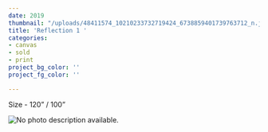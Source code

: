```yaml
---
date: 2019
thumbnail: "/uploads/48411574_10210233732719424_6738859401739763712_n.jpg"
title: 'Reflection 1 '
categories:
- canvas
- sold
- print
project_bg_color: ''
project_fg_color: ''

---
```

Size - 120” / 100”

![No photo description available.](https://scontent-amt2-1.xx.fbcdn.net/v/t1.0-9/48411574_10210233732719424_6738859401739763712_n.jpg?_nc_cat=111&_nc_oc=AQmjqqAiVnVtrEQJZgIW7lZ52KmxkSwbUV-WMLSs9o9e1Z8KuDo9VRNYrvK9hiy_DFA&_nc_ht=scontent-amt2-1.xx&oh=f72efc3a88a35ea1c48d437562aa7723&oe=5D7ED507)
